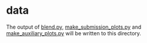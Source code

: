 # data
The output of [blend.py](../blend.py), [make_submission_plots.py](../make_submission_plots.py) and [make_auxiliary_plots.py](../make_auxiliary_plots.py) will be written to this directory. 
